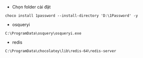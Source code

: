 * Chọn folder cài đặt

```
choco install 1password --install-directory 'D:\1Password' -y
```

* osqueryi

```
C:\ProgramData\osquery\osqueryi.exe
```

* redis

```
C:\ProgramData\chocolatey\lib\redis-64\redis-server
```



